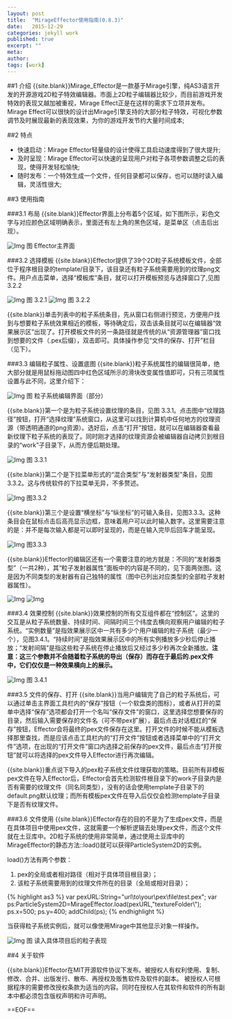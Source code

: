 ```yaml
---
layout: post
title:  "MirageEffector使用指南(0.8.3)"
date:   2015-12-29
categories: jekyll work
published: true
excerpt: ""
meta: 
author: 
tags: [work]
---
```

##1 介绍
{{site.blank}}Mirage_Effector是一款基于Mirage引擎，纯AS3语言开发的开源游戏2D粒子特效编辑器。市面上2D粒子编辑器比较少，而目前游戏开发特效的表现又越加被重视，Mirage Effect正是在这样的需求下立项并发布。Mirage Effect可以很快的设计出Mirage引擎支持的大部分粒子特效，可视化参数调节及时展现最新的表现效果，为你的游戏开发节约大量时间成本;

##2 特点
* 快速启动：Mirage Effector轻量级的设计使得工具启动速度得到了很大提升;
* 及时呈现：Mirage Effector可以快速的呈现用户对粒子各项参数调整之后的表现，使得开发轻松愉快;
* 随时发布：一个特效生成一个文件，任何目录都可以保存，也可以随时读入编辑，灵活性很大;

##3 使用指南

###3.1 布局
{{site.blank}}Effector界面上分布着5个区域，如下图所示，彩色文字与对应颜色区域明确表示，里面还有左上角的黑色区域，是菜单区（点击后出现）。

![Img][img_1] 图 Effector主界面

###3.2 选择模板
{{site.blank}}Effector提供了39个2D粒子系统模板文件，全部位于程序根目录的template/目录下，该目录还有粒子系统需要用到的纹理png文件。用户点击菜单，选择“模板库”条目，就可以打开模板预览与选择窗口了,见图 3.2.2

![Img][img_2] 图 3.2.1
![Img][img_3] 图 3.2.2

{{site.blank}}单击列表中的粒子系统条目，先从窗口右侧进行预览，方便用户找到与想要粒子系统效果相近的模板，等待确定后，双击该条目就可以在编辑器“效果展示区”出现了。打开模板文件的另一条路径就是传统的从“资源管理器”窗口找到想要的文件（.pex后缀），双击即可。具体操作参见“文件的保存、打开”栏目（见下）。

###3.3 编辑粒子属性、设置底图
{{site.blank}}粒子系统属性的编辑很简单，绝大部分就是用鼠标拖动图四中红色区域所示的滑块改变属性值即可，只有三项属性设置与此不同，这里介绍下：

![Img][img_4] 图 粒子系统编辑界面（部分）

{{site.blank}}第一个是为粒子系统设置纹理的条目，见图 3.3.1。点击图中“纹理路径”按钮，打开“选择纹理”系统窗口，从这里可以找到计算机中任何地方的纹理资源（带透明通道的png资源）。选好后，点击“打开”按钮，就可以在编辑器查看最新纹理下粒子系统的表现了。同时刚才选择的纹理资源会被编辑器自动拷贝到根目录的“work”子目录下，从而方便后期处理。

![Img][img_5] 图 3.3.1

{{site.blank}}第二个是下拉菜单形式的“混合类型”与“发射器类型”条目，见图3.3.2。这与传统软件的下拉菜单无异，不多赘述。

![Img][img_6] 图3.3.2

{{site.blank}}第三个是设置“横坐标”与“纵坐标”的可输入条目，见图3.3.3。这种条目会在鼠标点击后高亮显示边框，意味着用户可以此时输入数字。这里需要注意的是：并不是每次输入都是可以即时呈现的，而是在输入完毕后回车才能呈现。

![Img][img_7] 图3.3.3

{{site.blank}}Effector的编辑区还有一个需要注意的地方就是：不同的“发射器类型”（一共2种），其“粒子发射器属性”面板中的内容是不同的，见下面两张图。这是因为不同类型的发射器有自己独特的属性（图中已列出对应类型的全部粒子发射器属性）。

![Img][img_8] 
![Img][img_9]

###3.4 效果控制
{{site.blank}}效果控制的所有交互组件都在“控制区”。这里的交互是从粒子系统数量、持续时间、间隔时间三个纬度去横向观察用户编辑的粒子系统。“实例数量”是指效果展示区中一共有多少个用户编辑的粒子系统（最少一个），见图3.4.1。“持续时间”是指效果展示区中的所有实例播放多少秒后停止播放；“发射间隔”是指这些粒子系统在停止播放后又经过多少秒再次全新播放。**注意：这三个参数并不会随着粒子系统的导出（保存）而存在于最后的.pex文件中，它们仅仅是一种效果横向上的展示。**

![Img][img_10] 图 3.4.1

###3.5 文件的保存、打开
{{site.blank}}当用户编辑完了自己的粒子系统后，可以通过单击主界面工具栏内的“保存”按钮（一个软盘类的图标），或者从打开的菜单中选择“保存”选项都会打开一个名叫“保存文件”的窗口，这里选择您想要保存的目录，然后输入需要保存的文件名（可不带pex扩展），最后点击对话框红的“保存”按钮，Effector会将最终的pex文件保存在这里。打开文件的时候不能从模板选择那里查找，而是应该点击工具栏内的“打开文件”按钮或者选择菜单中的“打开文件”选项，在出现的“打开文件”窗口内选择之前保存的pex文件，最后点击“打开按钮”就可以将选择的pex文件导入Effector进行再次编辑。

{{site.blank}}重点说下导入的pex粒子系统文件纹理获取的策略。目前所有非模板pex文件在导入Effector后，Effector会首先检测软件根目录下的work子目录内是否有需要的纹理文件（同名同类型），没有的话会使用template子目录下的default.png默认纹理；而所有模板pex文件在导入后仅仅会检测template子目录下是否有纹理文件。

###3.6 文件使用
{{site.blank}}Effector存在的目的不是为了生成pex文件，而是在具体项目中使用pex文件，这就需要一个解析逻辑去处理pex文件，而这个文件就在土豆库中。2D粒子系统的使用非常简单，通过使用土豆库中的MirageEffector的静态方法::load()就可以获得ParticleSystem2D的实例。

load()方法有两个参数：

1. pex的全局或者相对路径（相对于具体项目根目录）；
2. 该粒子系统需要用到的纹理文件所在的目录（全局或相对目录）；

{% highlight as3 %}
var pexURL:String="url\\to\\your\\pex\\file\\test.pex";
var ps:ParticleSystem2D=MirageEffector.load(pexURL,"textureFolder\\");
ps.x=500;
ps.y=400;
addChild(ps);
{% endhighlight %}

当获得粒子系统实例后，就可以像使用Mirage中其他显示对象一样操作。

![Img][img_11] 图 读入具体项目后的粒子表现

##4 关于软件

{{site.blank}}Effector在MIT开源软件协议下发布。被授权人有权利使用、复制、修改、合并、出版发行、散布、再授权及贩售软件及软件的副本。
被授权人可根据程序的需要修改授权条款为适当的内容。同时在授权人在其软件和软件的所有副本中都必须包含版权声明和许可声明。


==EOF==

[img_1]:{{site.basepath}}/img/Effector/image_effector1.jpg
[img_2]:{{site.basepath}}/img/Effector/image_effector6.jpg
[img_3]:{{site.basepath}}/img/Effector/image_effector3.jpg
[img_4]:{{site.basepath}}/img/Effector/image_effector9.jpg
[img_5]:{{site.basepath}}/img/Effector/image_effector5.jpg
[img_6]:{{site.basepath}}/img/Effector/image_effector10.jpg
[img_7]:{{site.basepath}}/img/Effector/image_effector12.jpg
[img_8]:{{site.basepath}}/img/Effector/image_effector14.jpg
[img_9]:{{site.basepath}}/img/Effector/image_effector15.jpg
[img_10]:{{site.basepath}}/img/Effector/image_effector17.jpg
[img_11]:{{site.basepath}}/img/Effector/image_effector18.jpg
[img_12]:{{site.basepath}}/img/Effector/image_effector19.jpg
